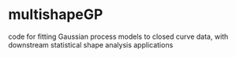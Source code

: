 # multishapeGP
code for fitting Gaussian process models to closed curve data, with downstream statistical shape analysis applications
